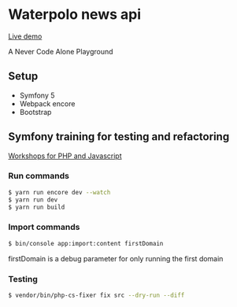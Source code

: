 # Waterpolo news api

[Live demo](https://waterpolo.nevercodealone.de)

A Never Code Alone Playground

## Setup
- Symfony 5
- Webpack encore
- Bootstrap

## Symfony training for testing and refactoring
[Workshops for PHP and Javascript](https://nevercodealone.de/de/php-training)

### Run commands
```bash
$ yarn run encore dev --watch
$ yarn run dev
$ yarn run build
```

### Import commands
```bash
$ bin/console app:import:content firstDomain
```

firstDomain is a debug parameter for only running the first domain

### Testing
```bash
$ vendor/bin/php-cs-fixer fix src --dry-run --diff
```
